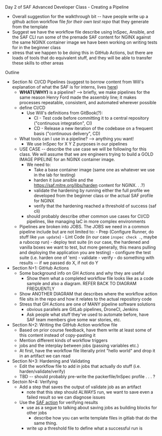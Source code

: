 Day 2 of SAF Advanced Developer Class - Creating a Pipeline

- Overall suggestion for the walkthrough bit -- have people write up a github action workflow file *for their own test repo* that they generate from the template
- Suggest we have the workflow file describe using InSpec, Ansible, and the SAF CLI run some of the premade SAF content for NGINX against the same NGINX container image we have been working on writing tests for in the beginner class
- stress that we happen to be doing this in GitHub Actions, but there are loads of tools that do equivalent stuff, and they will be able to transfer these skills to other areas

Outline
- Section N: CI/CD Pipelines (suggest to borrow content from Will's explanation of what the SAF is for interns, lives [here](https://app.gitbook.com/o/FbC5imoOf30TsP3Ma5Is/s/GvZrmOgiXEqRNzarOLFD/onboarding-info/what-is-the-saf))
	- **WHAT(/WHY)** is a pipeline? --> briefly, we make pipelines for the same reason Henry Ford made the assembly line; it makes processes repeatable, consistent, and automated wherever possible
	- define CI/CD
		- Use Will's definitions from GitBook(?):
			- CI - Test code before committing it to a central repository ("continuous integration", CI)
			- CD - Release a new iteration of the codebase on a frequent basis ("continuous delivery", CD)
	- What tools can I use in a pipeline? --> anything you want!
		- We use InSpec for X Y Z purposes in our pipelines
	- USE CASE -- describe the use case we will be following for this class. We will assume that we are engineers trying to build a GOLD IMAGE PIPELINE for an NGINX container image.
		- We need to:
			- Take a base container image (same one as whatever we use in the lab for testing)
			- harden it (use ansible and the https://saf.mitre.org/libs/harden content for NGINX. . .?)
			- validate the hardening by running either the full profile we developed from the beginner class or the actual SAF profile for NGINX
			- verify that the hardening reached a threshold of success (saf cli)
		- should probably describe other common use cases for CI/CD pipelines, like managing IaC in more complex environments
	- Pipelines are broken into JOBS. The JOBS we need in a common pipeline include but are not limited to:
			- Prep (Configure Runner, do stuff like `yum update`)
			- Lint Code (in our case `inspec check .`, maybe a rubocop run)
			- deploy test suite (in our case, the hardened and vanilla boxes we want to test, but more generally, this means pulling and deploying the application you are testing)
			- configure the test suite (i.e. harden one of 'em)
			- validate
			- verify
			- do something with results -- if we passed do X, if not do Y
- Section N+1: GitHub Actions
	- Some background info on GH Actions and why they are useful
		- Show them what a completed workflow file looks like as a code sample and also a diagram. REFER BACK TO DIAGRAM FREQUENTLY
	- Show ANOTHER DIAGRAM that describes where the workflow action file sits in the repo and how it relates to the actual repository code
	- Stress that GH Actions are one of MANY pipeline software solutions
		- obvious parallels are GitLab pipelines, DroneCI, Jenkins
		- Ask people what stuff they've used to automate before, have SAF team members give some war stories, etc.
- Section N+2: Writing the GitHub Action workflow file
	- Based on prior course feedback, have them write at least some of this content instead of copy-pasting it
	- Mention different kinds of workflow triggers
	- jobs and the interplay between jobs (passing variables etc.)
	- At first, have the workflow file literally print "hello world" and drop it in an artifact we can read
- Section N+3: Hardening and Validating
	- Edit the workflow file to add in jobs that actually do stuff (i.e. harden/validate/verify)
	- TBD -- should probably pre-write the packerfile/InSpec profile . . . ?
- Sectoin N+4: Verifying
	- Add a step that saves the output of validate job as an artifact 
		- note that this step should ALWAYS run, we want to save even a failed result so we can diagnose issues
	- Use the [SAF action](https://github.com/mitre/saf_action) for verifying results
		- use as a segue to talking about saving jobs as building blocks for other jobs
			- describe how you can write template files in gitlab that do the same thing.
		- write up a threshold file to define what a successful run is
	